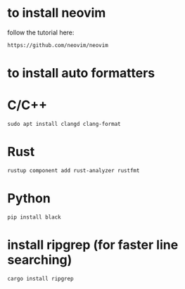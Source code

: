 # to install neovim

follow the tutorial here:

	https://github.com/neovim/neovim


# to install auto formatters

# C/C++
	
	sudo apt install clangd clang-format

# Rust
	
	rustup component add rust-analyzer rustfmt

# Python

	pip install black

# install ripgrep (for faster line searching)

	cargo install ripgrep
